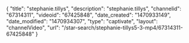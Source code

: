 {
    "title": "stephanie.tillys",
    "description": "stephanie.tillys",
    "channelid": "67314311",
    "videoid": "67425848",
    "date_created": "1470933149",
    "date_modified": "1470934307",
    "type": "captivate",
    "layout": "channelVideo",
    "url": "\/star-search\/stephanie-tillys5-3-mp4\/67314311-67425848"
}